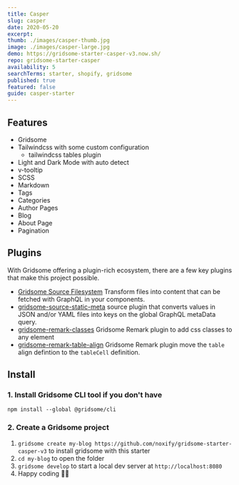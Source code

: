 ```yaml
---
title: Casper
slug: casper
date: 2020-05-20
excerpt: 
thumb: ./images/casper-thumb.jpg
image: ./images/casper-large.jpg
demo: https://gridsome-starter-casper-v3.now.sh/
repo: gridsome-starter-casper
availability: 5
searchTerms: starter, shopify, gridsome
published: true
featured: false
guide: casper-starter
---
```

## Features

* Gridsome
* Tailwindcss with some custom configuration
  * tailwindcss tables plugin
* Light and Dark Mode with auto detect  
* v-tooltip
* SCSS
* Markdown
* Tags
* Categories
* Author Pages
* Blog
* About Page
* Pagination

## Plugins

With Gridsome offering a plugin-rich ecosystem, there are a few key plugins that make this project possible. 

- [Gridsome Source Filesystem](https://gridsome.org/plugins/@gridsome/source-filesystem) Transform files into content that can be fetched with GraphQL in your components.
- [gridsome-source-static-meta](https://gridsome.org/plugins/gridsome-source-static-meta) source plugin that converts values in JSON and/or YAML files into keys on the global GraphQL metaData query.
- [gridsome-remark-classes](https://gridsome.org/plugins/@noxify/gridsome-remark-classes) Gridsome Remark plugin to add css classes to any element
- [gridsome-remark-table-align](https://gridsome.org/plugins/@noxify/gridsome-remark-table-align) Gridsome Remark plugin move the `table` align defintion to the `tableCell` definition.



## Install

### 1. Install Gridsome CLI tool if you don't have

`npm install --global @gridsome/cli`

### 2. Create a Gridsome project

1. `gridsome create my-blog https://github.com/noxify/gridsome-starter-casper-v3` to install gridsome with this starter
2. `cd my-blog` to open the folder
3. `gridsome develop` to start a local dev server at `http://localhost:8080`
4. Happy coding 🎉🙌
